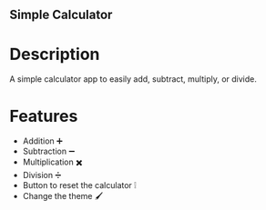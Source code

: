 ## Simple Calculator

# Description
A simple calculator app to easily add, subtract, multiply, or divide.

# Features
 - Addition ➕
 - Subtraction ➖
 - Multiplication ✖️
 - Division ➗
 - Button to reset the calculator ❕
 - Change the theme 🖌️
